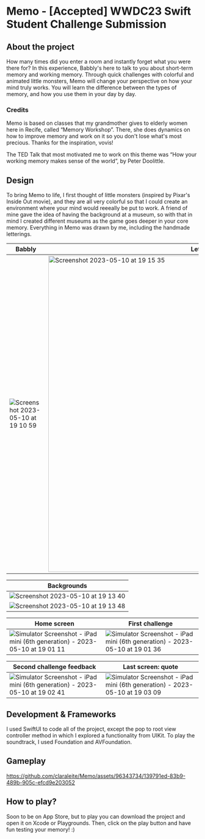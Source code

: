 # Memo - [Accepted] WWDC23 Swift Student Challenge Submission

## About the project
How many times did you enter a room and instantly forget what you were there for? In this experience, Babbly's here to talk to you about short-term memory and working memory. Through quick challenges with colorful and animated little monsters, Memo will change your perspective on how your mind truly works. You will learn the difference between the types of memory, and how you use them in your day by day.

### Credits

Memo is based on classes that my grandmother gives to elderly women here in Recife, called “Memory Workshop”. There, she does dynamics on how to improve memory and work on it so you don't lose what's most precious. Thanks for the inspiration, vovis!

The TED Talk that most motivated me to work on this theme was “How your working memory makes sense of the world”, by Peter Doolittle.

## Design

To bring Memo to life, I first thought of little monsters (inspired by Pixar's Inside Out movie), and they are all very colorful so that I could create an environment where your mind would reeeally be put to work. A friend of mine gave the idea of having the background at a museum, so with that in mind I created different museums as the game goes deeper in your core memory. Everything in Memo was drawn by me, including the handmade letterings.

| Babbly | Letterings |
|-----------|-----------|
|![Screenshot 2023-05-10 at 19 10 59](https://github.com/claraleite/Memo/assets/96343734/a4d8e250-39df-4d31-ace0-c6b2146042ec)|<img width="827" alt="Screenshot 2023-05-10 at 19 15 35" src="https://github.com/claraleite/Memo/assets/96343734/72da1f1e-5073-461d-a7ed-bdf42e08450d">|

| Backgrounds |
|-----------|
|![Screenshot 2023-05-10 at 19 13 40](https://github.com/claraleite/Memo/assets/96343734/7b65f06c-b1b7-474b-9fe6-b7ed6f2aec05)|
|![Screenshot 2023-05-10 at 19 13 48](https://github.com/claraleite/Memo/assets/96343734/ad7779fd-0e50-4cc0-adea-d9a3aaf08c33)|

| Home screen | First challenge |
|-----------|-----------|
|![Simulator Screenshot - iPad mini (6th generation) - 2023-05-10 at 19 01 11](https://github.com/claraleite/Memo/assets/96343734/1efcba1e-bceb-45d8-8aec-fb50f5e7d9f6)|![Simulator Screenshot - iPad mini (6th generation) - 2023-05-10 at 19 01 36](https://github.com/claraleite/Memo/assets/96343734/499f4cd8-9950-40c6-af91-00c210d99ff2)|


| Second challenge feedback | Last screen: quote |
|-----------|-----------|
|![Simulator Screenshot - iPad mini (6th generation) - 2023-05-10 at 19 02 41](https://github.com/claraleite/Memo/assets/96343734/8314b6e9-1694-45f9-9f2e-55a5add7004e)|![Simulator Screenshot - iPad mini (6th generation) - 2023-05-10 at 19 03 09](https://github.com/claraleite/Memo/assets/96343734/085a95fe-1bbd-4b03-bb51-268b92fa5b15)|



## Development & Frameworks

I used SwiftUI to code all of the project, except the pop to root view controller method in which I explored a functionality from UIKit. To play the soundtrack, I used Foundation and AVFoundation.

## Gameplay

https://github.com/claraleite/Memo/assets/96343734/139791ed-83b9-489b-905c-efcd9e203052

## How to play?

Soon to be on App Store, but to play you can download the project and open it on Xcode or Playgrounds. Then, click on the play button and have fun testing your memory! :)

